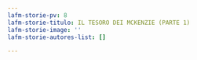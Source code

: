 ```yaml
---
lafm-storie-pv: 8
lafm-storie-titulo: IL TESORO DEI MCKENZIE (PARTE 1)
lafm-storie-image: ''
lafm-storie-autores-list: []

---
```

